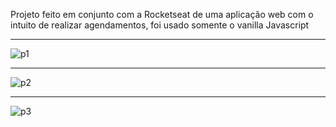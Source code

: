 Projeto feito em conjunto com a Rocketseat de uma aplicação web com o intuito de realizar agendamentos, foi usado somente o vanilla Javascript

______________________________________________________________________________________
![p1](https://github.com/user-attachments/assets/4904fb60-97ad-4dde-839d-91c6cca81300)
______________________________________________________________________________________
![p2](https://github.com/user-attachments/assets/7a2cda3b-2bb4-427c-8125-76b90e69f6fc)
______________________________________________________________________________________
![p3](https://github.com/user-attachments/assets/90ef44b9-c9d3-44b3-8cb7-8ae60d885638)
